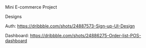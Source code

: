 Mini E-commerce Project

Designs

Auth: https://dribbble.com/shots/24887573-Sign-up-UI-Design

Dashboard: https://dribbble.com/shots/24886275-Order-list-POS-dashboard
